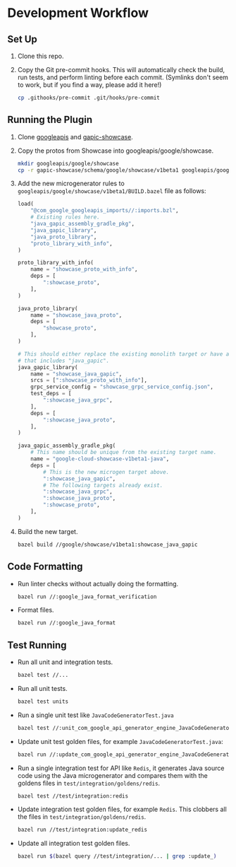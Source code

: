 # Development Workflow

## Set Up

1.  Clone this repo.

2.  Copy the Git pre-commit hooks. This will automatically check the build, run
    tests, and perform linting before each commit. (Symlinks don't seem to work,
    but if you find a way, please add it here!)

    ```sh
    cp .githooks/pre-commit .git/hooks/pre-commit
    ```

## Running the Plugin

1.  Clone [googleapis](https://github.com/googleapis/googleapis) and
    [gapic-showcase](https://github.com/googleapis/gapic-showcase/).

2.  Copy the protos from Showcase into googleapis/google/showcase.

    ```sh
    mkdir googleapis/google/showcase
    cp -r gapic-showcase/schema/google/showcase/v1beta1 googleapis/google/showcase/v1beta1
    ```

3.  Add the new microgenerator rules to
    `googleapis/google/showcase/v1beta1/BUILD.bazel` file as follows:

    ```python
    load(
        "@com_google_googleapis_imports//:imports.bzl",
        # Existing rules here.
        "java_gapic_assembly_gradle_pkg",
        "java_gapic_library",
        "java_proto_library",
        "proto_library_with_info",
    )

    proto_library_with_info(
        name = "showcase_proto_with_info",
        deps = [
            ":showcase_proto",
        ],
    )

    java_proto_library(
        name = "showcase_java_proto",
        deps = [
            "showcase_proto",
        ],
    )

    # This should either replace the existing monolith target or have a unique name
    # that includes "java_gapic".
    java_gapic_library(
        name = "showcase_java_gapic",
        srcs = [":showcase_proto_with_info"],
        grpc_service_config = "showcase_grpc_service_config.json",
        test_deps = [
            ":showcase_java_grpc",
        ],
        deps = [
            ":showcase_java_proto",
        ],
    )

    java_gapic_assembly_gradle_pkg(
        # This name should be unique from the existing target name.
        name = "google-cloud-showcase-v1beta1-java",
        deps = [
            # This is the new microgen target above.
            ":showcase_java_gapic",
            # The following targets already exist.
            ":showcase_java_grpc",
            ":showcase_java_proto",
            ":showcase_proto",
        ],
    )
    ```

4.  Build the new target.

    ```sh
    bazel build //google/showcase/v1beta1:showcase_java_gapic
    ```

## Code Formatting

-   Run linter checks without actually doing the formatting.

    ```sh
    bazel run //:google_java_format_verification
    ```

-   Format files.

    ```sh
    bazel run //:google_java_format
    ```

## Test Running

-   Run all unit and integration tests.

    ```sh
    bazel test //...
    ```

-   Run all unit tests.

    ```sh
    bazel test units
    ```

-   Run a single unit test like `JavaCodeGeneratorTest.java`

    ```sh
    bazel test //:unit_com_google_api_generator_engine_JavaCodeGeneratorTest
    ```

-   Update unit test golden files, for example `JavaCodeGeneratorTest.java`:

    ```sh
    bazel run //:update_com_google_api_generator_engine_JavaCodeGeneratorTest
    ```

-   Run a single integration test for API like `Redis`, it generates Java source
    code using the Java microgenerator and compares them with the goldens files
    in `test/integration/goldens/redis`.

    ```sh
    bazel test //test/integration:redis
    ```

-   Update integration test golden files, for example `Redis`. This clobbers all the
    files in `test/integration/goldens/redis`.

    ```sh
    bazel run //test/integration:update_redis
    ```

-   Update all integration test golden files.

    ```sh
    bazel run $(bazel query //test/integration/... | grep :update_) 
    ```

